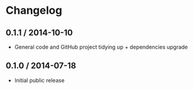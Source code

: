 # Changelog

## 0.1.1 / 2014-10-10

- General code and GitHub project tidying up + dependencies upgrade

## 0.1.0 / 2014-07-18

- Initial public release